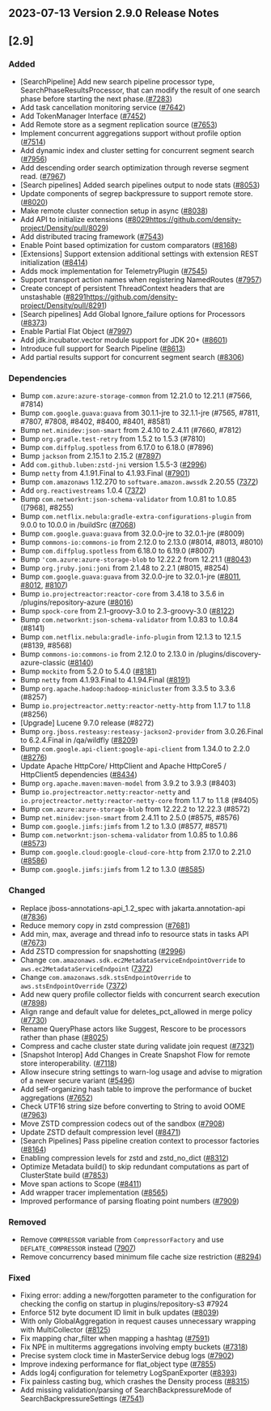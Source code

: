 ## 2023-07-13 Version 2.9.0 Release Notes

## [2.9]

### Added
- [SearchPipeline] Add new search pipeline processor type, SearchPhaseResultsProcessor, that can modify the result of one search phase before starting the next phase.([#7283](https://github.com/density-project/Density/pull/7283))
- Add task cancellation monitoring service ([#7642](https://github.com/density-project/Density/pull/7642))
- Add TokenManager Interface ([#7452](https://github.com/density-project/Density/pull/7452))
- Add Remote store as a segment replication source ([#7653](https://github.com/density-project/Density/pull/7653))
- Implement concurrent aggregations support without profile option ([#7514](https://github.com/density-project/Density/pull/7514))
- Add dynamic index and cluster setting for concurrent segment search ([#7956](https://github.com/density-project/Density/pull/7956))
- Add descending order search optimization through reverse segment read. ([#7967](https://github.com/density-project/Density/pull/7967))
- [Search pipelines] Added search pipelines output to node stats ([#8053](https://github.com/density-project/Density/pull/8053))
- Update components of segrep backpressure to support remote store. ([#8020](https://github.com/density-project/Density/pull/8020))
- Make remote cluster connection setup in async ([#8038](https://github.com/density-project/Density/pull/8038))
- Add API to initialize extensions ([#8029]()https://github.com/density-project/Density/pull/8029)
- Add distributed tracing framework ([#7543](https://github.com/density-project/Density/issues/7543))
- Enable Point based optimization for custom comparators ([#8168](https://github.com/density-project/Density/pull/8168))
- [Extensions] Support extension additional settings with extension REST initialization ([#8414](https://github.com/density-project/Density/pull/8414))
- Adds mock implementation for TelemetryPlugin ([#7545](https://github.com/density-project/Density/issues/7545))
- Support transport action names when registering NamedRoutes ([#7957](https://github.com/density-project/Density/pull/7957))
- Create concept of persistent ThreadContext headers that are unstashable ([#8291]()https://github.com/density-project/Density/pull/8291)
- [Search pipelines] Add Global Ignore_failure options for Processors ([#8373](https://github.com/density-project/Density/pull/8373))
- Enable Partial Flat Object ([#7997](https://github.com/density-project/Density/pull/7997))
- Add jdk.incubator.vector module support for JDK 20+ ([#8601](https://github.com/density-project/Density/pull/8601))
- Introduce full support for Search Pipeline ([#8613](https://github.com/density-project/Density/pull/8613))
- Add partial results support for concurrent segment search ([#8306](https://github.com/density-project/Density/pull/8306))

### Dependencies
- Bump `com.azure:azure-storage-common` from 12.21.0 to 12.21.1 (#7566, #7814)
- Bump `com.google.guava:guava` from 30.1.1-jre to 32.1.1-jre (#7565, #7811, #7807, #7808, #8402, #8400, #8401, #8581)
- Bump `net.minidev:json-smart` from 2.4.10 to 2.4.11 (#7660, #7812)
- Bump `org.gradle.test-retry` from 1.5.2 to 1.5.3 (#7810)
- Bump `com.diffplug.spotless` from 6.17.0 to 6.18.0 (#7896)
- Bump `jackson` from 2.15.1 to 2.15.2 ([#7897](https://github.com/density-project/Density/pull/7897))
- Add `com.github.luben:zstd-jni` version 1.5.5-3 ([#2996](https://github.com/density-project/Density/pull/2996))
- Bump `netty` from 4.1.91.Final to 4.1.93.Final ([#7901](https://github.com/density-project/Density/pull/7901))
- Bump `com.amazonaws` 1.12.270 to `software.amazon.awssdk` 2.20.55 ([7372](https://github.com/density-project/Density/pull/7372/))
- Add `org.reactivestreams` 1.0.4 ([7372](https://github.com/density-project/Density/pull/7372/))
- Bump `com.networknt:json-schema-validator` from 1.0.81 to 1.0.85 ([7968], #8255)
- Bump `com.netflix.nebula:gradle-extra-configurations-plugin` from 9.0.0 to 10.0.0 in /buildSrc ([#7068](https://github.com/density-project/Density/pull/7068))
- Bump `com.google.guava:guava` from 32.0.0-jre to 32.0.1-jre (#8009)
- Bump `commons-io:commons-io` from 2.12.0 to 2.13.0 (#8014, #8013, #8010)
- Bump `com.diffplug.spotless` from 6.18.0 to 6.19.0 (#8007)
- Bump `'com.azure:azure-storage-blob` to 12.22.2 from 12.21.1 ([#8043](https://github.com/density-project/Density/pull/8043))
- Bump `org.jruby.joni:joni` from 2.1.48 to 2.2.1 (#8015, #8254)
- Bump `com.google.guava:guava` from 32.0.0-jre to 32.0.1-jre ([#8011](https://github.com/density-project/Density/pull/8011), [#8012](https://github.com/density-project/Density/pull/8012), [#8107](https://github.com/density-project/Density/pull/8107))
- Bump `io.projectreactor:reactor-core` from 3.4.18 to 3.5.6 in /plugins/repository-azure ([#8016](https://github.com/density-project/Density/pull/8016))
- Bump `spock-core` from 2.1-groovy-3.0 to 2.3-groovy-3.0 ([#8122](https://github.com/density-project/Density/pull/8122))
- Bump `com.networknt:json-schema-validator` from 1.0.83 to 1.0.84 (#8141)
- Bump `com.netflix.nebula:gradle-info-plugin` from 12.1.3 to 12.1.5 (#8139, #8568)
- Bump `commons-io:commons-io` from 2.12.0 to 2.13.0 in /plugins/discovery-azure-classic ([#8140](https://github.com/density-project/Density/pull/8140))
- Bump `mockito` from 5.2.0 to 5.4.0 ([#8181](https://github.com/density-project/Density/pull/8181))
- Bump `netty` from 4.1.93.Final to 4.1.94.Final ([#8191](https://github.com/density-project/Density/pull/8191))
- Bump `org.apache.hadoop:hadoop-minicluster` from 3.3.5 to 3.3.6 (#8257)
- Bump `io.projectreactor.netty:reactor-netty-http` from 1.1.7 to 1.1.8 (#8256)
- [Upgrade] Lucene 9.7.0 release (#8272)
- Bump `org.jboss.resteasy:resteasy-jackson2-provider` from 3.0.26.Final to 6.2.4.Final in /qa/wildfly ([#8209](https://github.com/density-project/Density/pull/8209))
- Bump `com.google.api-client:google-api-client` from 1.34.0 to 2.2.0 ([#8276](https://github.com/density-project/Density/pull/8276))
- Update Apache HttpCore/ HttpClient and Apache HttpCore5 / HttpClient5 dependencies ([#8434](https://github.com/density-project/Density/pull/8434))
- Bump `org.apache.maven:maven-model` from 3.9.2 to 3.9.3 (#8403)
- Bump `io.projectreactor.netty:reactor-netty` and `io.projectreactor.netty:reactor-netty-core` from 1.1.7 to 1.1.8 (#8405)
- Bump `com.azure:azure-storage-blob` from 12.22.2 to 12.22.3 (#8572)
- Bump `net.minidev:json-smart` from 2.4.11 to 2.5.0 (#8575, #8576)
- Bump `com.google.jimfs:jimfs` from 1.2 to 1.3.0 (#8577, #8571)
- Bump `com.networknt:json-schema-validator` from 1.0.85 to 1.0.86 ([#8573](https://github.com/density-project/Density/pull/8573))
- Bump `com.google.cloud:google-cloud-core-http` from 2.17.0 to 2.21.0 ([#8586](https://github.com/density-project/Density/pull/8586))
- Bump `com.google.jimfs:jimfs` from 1.2 to 1.3.0 ([#8585](https://github.com/density-project/Density/pull/8585))

### Changed
- Replace jboss-annotations-api_1.2_spec with jakarta.annotation-api ([#7836](https://github.com/density-project/Density/pull/7836))
- Reduce memory copy in zstd compression ([#7681](https://github.com/density-project/Density/pull/7681))
- Add min, max, average and thread info to resource stats in tasks API ([#7673](https://github.com/density-project/Density/pull/7673))
- Add ZSTD compression for snapshotting ([#2996](https://github.com/density-project/Density/pull/2996))
- Change `com.amazonaws.sdk.ec2MetadataServiceEndpointOverride` to `aws.ec2MetadataServiceEndpoint` ([7372](https://github.com/density-project/Density/pull/7372/))
- Change `com.amazonaws.sdk.stsEndpointOverride` to `aws.stsEndpointOverride` ([7372](https://github.com/density-project/Density/pull/7372/))
- Add new query profile collector fields with concurrent search execution ([#7898](https://github.com/density-project/Density/pull/7898))
- Align range and default value for deletes_pct_allowed in merge policy ([#7730](https://github.com/density-project/Density/pull/7730))
- Rename QueryPhase actors like Suggest, Rescore to be processors rather than phase ([#8025](https://github.com/density-project/Density/pull/8025))
- Compress and cache cluster state during validate join request ([#7321](https://github.com/density-project/Density/pull/7321))
- [Snapshot Interop] Add Changes in Create Snapshot Flow for remote store interoperability. ([#7118](https://github.com/density-project/Density/pull/7118))
- Allow insecure string settings to warn-log usage and advise to migration of a newer secure variant ([#5496](https://github.com/density-project/Density/pull/5496))
- Add self-organizing hash table to improve the performance of bucket aggregations ([#7652](https://github.com/density-project/Density/pull/7652))
- Check UTF16 string size before converting to String to avoid OOME ([#7963](https://github.com/density-project/Density/pull/7963))
- Move ZSTD compression codecs out of the sandbox ([#7908](https://github.com/density-project/Density/pull/7908))
- Update ZSTD default compression level ([#8471](https://github.com/density-project/Density/pull/8471))
- [Search Pipelines] Pass pipeline creation context to processor factories ([#8164](https://github.com/density-project/Density/pull/8164))
- Enabling compression levels for zstd and zstd_no_dict ([#8312](https://github.com/density-project/Density/pull/8312))
- Optimize Metadata build() to skip redundant computations as part of ClusterState build ([#7853](https://github.com/density-project/Density/pull/7853))
- Move span actions to Scope ([#8411](https://github.com/density-project/Density/pull/8411))
- Add wrapper tracer implementation ([#8565](https://github.com/density-project/Density/pull/8565))
- Improved performance of parsing floating point numbers ([#7909](https://github.com/density-project/Density/pull/7909))

### Removed
- Remove `COMPRESSOR` variable from `CompressorFactory` and use `DEFLATE_COMPRESSOR` instead ([7907](https://github.com/density-project/Density/pull/7907))
- Remove concurrency based minimum file cache size restriction ([#8294](https://github.com/density-project/Density/pull/8294))

### Fixed
- Fixing error: adding a new/forgotten parameter to the configuration for checking the config on startup in plugins/repository-s3 #7924
- Enforce 512 byte document ID limit in bulk updates ([#8039](https://github.com/density-project/Density/pull/8039))
- With only GlobalAggregation in request causes unnecessary wrapping with MultiCollector ([#8125](https://github.com/density-project/Density/pull/8125))
- Fix mapping char_filter when mapping a hashtag ([#7591](https://github.com/density-project/Density/pull/7591))
- Fix NPE in multiterms aggregations involving empty buckets ([#7318](https://github.com/density-project/Density/pull/7318))
- Precise system clock time in MasterService debug logs ([#7902](https://github.com/density-project/Density/pull/7902))
- Improve indexing performance for flat_object type ([#7855](https://github.com/density-project/Density/pull/7855))
- Adds log4j configuration for telemetry LogSpanExporter ([#8393](https://github.com/density-project/Density/pull/8393))
- Fix painless casting bug, which crashes the Density process ([#8315](https://github.com/density-project/Density/pull/8315))
- Add missing validation/parsing of SearchBackpressureMode of SearchBackpressureSettings ([#7541](https://github.com/density-project/Density/pull/7541))

